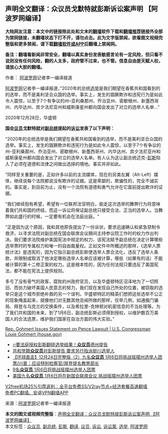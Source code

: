  <h2>声明全文翻译：众议员戈默特就彭斯诉讼案声明 【阿波罗网编译】</h2> <p class="notice"><b>大陆网友注意：本文中的链接除此处和文末的<a href="https://github.com/bannedbook/fanqiang" >翻墙</a>软件下载和<a href="https://github.com/killgcd/justmysocks/blob/master/README.md">翻墙推荐</a>链接外全部为禁网链接，未翻墙状态下打不开，请勿点击。此为文字版禁闻，欲看图文视频完整版和更多禁闻，请下载<a href="https://github.com/bannedbook/fanqiang">翻墙软件或APP</a>后翻墙上禁闻网。</p><p>备注：翻墙看新闻非常安全，翻墙以真实身份发表敏感言论有一定风险，但只看不说则没有任何风险，翻的人太多，政府管不过来，也不管。信息自由是天赋人权，请放心大胆的翻墙。</b></p>  <div class="entry"> <p>作者： <span class='wp_keywordlink_affiliate'><a href="https://www.aboluowang.com/" title="阿波罗网" target="_blank">阿波罗网</a></span>记者李一编译报道</p> <p id="summary"><a href="https://www.bannedbook.org/bnews/tag/%e9%98%bf%e6%b3%a2%e7%bd%97%e7%bd%91/" class="st_tag internal_tag" rel="tag" title="标签 阿波罗网 下的日志">阿波罗网</a>记者李一编译报道，&#8221;2020年的总统<a href="https://www.bannedbook.org/bnews/tag/%e9%80%89%e4%b8%be/" class="st_tag internal_tag" rel="tag" title="标签 选举 下的日志">选举</a>是我们期望在香蕉共和国看到的的选举，而不是美利坚合众国的选举。事实上，发生的猖獗欺诈和违宪行为是如此令人震惊，以至于7个有争议的州&#8211;亚利桑那州、乔治亚州、密歇根州、新墨西哥州、内华达州、宾夕法尼亚州和威斯康星州都向国会发出了对立的选举人名单&#8230;&#8221;</p> <p id="conimg">2020年12月28日，华盛顿</p>  <p><strong>国会<a href="https://www.bannedbook.org/bnews/tag/%e8%ae%ae%e5%91%98/" class="st_tag internal_tag" rel="tag" title="标签 议员 下的日志">议员</a>戈默特就对<a href="https://www.bannedbook.org/bnews/tag/%e5%89%af%e6%80%bb%e7%bb%9f/" class="st_tag internal_tag" rel="tag" title="标签 副总统 下的日志">副总统</a>提起的<a href="https://www.bannedbook.org/bnews/tag/%E8%AF%89%E8%AE%BC/" class="st_tag internal_tag" rel="tag" title="标签 诉讼 下的日志">诉讼</a>发表了以下声明：</strong></p> <p>&#8220;2020年的总统选举是我们期望在香蕉共和国看到的选举，而不是美利坚合众国的选举。事实上，发生的猖獗欺诈和违宪行为是如此令人震惊，以至于7个有争议的州&#8211;亚利桑那州、乔治亚州、密歇根州、新墨西哥州、内华达州、宾夕法尼亚州和威斯康星州都向国会发出了对立的选举人名单。有人认为这让副总统迈克-<a href="https://www.bannedbook.org/bnews/tag/%e5%bd%ad%e6%96%af/" class="st_tag internal_tag" rel="tag" title="标签 彭斯 下的日志">彭斯</a>陷入了必须在道德和法律之间做出选择的境地。事实并非如此。</p> <p>&#8220;同样至关重要的是，正如许多以前的主流媒体，现在的另类左翼（Alt-Left）媒体，继续说每个法院都说没有欺诈的证据。这是卑鄙的，欺骗性的，完全不诚实的。事实是，到目前为止，没有一个法院有道德和勇气允许在它面前提出欺诈的证据。</p>  <p>&#8220;我们继续抱有希望，希望有一位联邦法官明白，偷走这次选举的舞弊行为将意味着我们共和国的终结，而这一诉讼将保证副总统只接受合法、正当的选举人。当舞弊如此盛行的时候，一定要有机会在法庭出庭。“</p> <p>&#8220;正是因为这个原因，我和其他原告提出了一份诉状，要求迅速确认和紧急禁制令救济，以寻求法院对副总统在国会联席会议期间主持参议院工作时的权力作出判决。我们要求法院维护美国宪法中规定的权力，该宪法赋予副总统在决定计算哪些选举票时的专属权力和唯一的自由裁量权。正如文件中所概述的那样，《选举人票统计法》是违宪的，因为它指示副总统彭斯使选举人票合法化，违反了选举人条款，并限制或取消了他决定哪些选举人名单应该被计算，哪些（如果有的话）不能被计算的第十二修正案的权力。这是根本性的，因为任何法规只要违反了美国宪法，都不能在宪法上提供规则。</p> <p>多亏了没有骨气的政客，腐败的州政府官员，以及华盛顿特区沼泽地为了一切照旧、而协力破坏美国人民意志的努力，我们现在发现自己所处的位置，被窃取的选举只是这个城市拒绝补救的另一个误判。华盛顿特区的精英们想把这些选举不公正的现象掩盖起来，就像他们对无数其他丑闻所做的那样，仅举几例，如通俄门骗局、拜登与乌克兰的交换条件，以及希拉里-克林顿对机密信息的不当处理等。为了我们共和国的未来，到了1月6日，副总统彭斯必须得到授权，以维护数百万美国人的合法选票，维护我们国家在自治方面的伟大实验。&#8221;</p>  <p><a href="https://gohmert.house.gov/news/documentsingle.aspx?DocumentID=399897">Rep. Gohmert Issues Statement on Pence Lawsuit | U.S. Congressman Louie Gohmert (house.gov)</a></p> <ul class='op-related-articles' title='相关阅读'> <li><a href='https://www.bannedbook.org/bnews/taiwannews/20201229/1457088.html' target='_blank'>🔥要法庭授权彭斯翻转选举结果！<b>众议员</b>德州提告</a></li> <li><a href='https://www.bannedbook.org/bnews/cnnews/20201229/1456861.html' target='_blank'>共和党籍<b>众议员</b>对彭斯提告 要求另行指派挺川选举人</a></li> <li><a href='https://www.bannedbook.org/bnews/bannedvideo/20201225/1454464.html' target='_blank'>【环球直击】12月24日完整版（2）九名<b>众议员</b> 1月6日将挑战摇摆州选举人团票/川普：应设特别检察官/拜登提名教育部长</a></li> <li><a href='https://www.bannedbook.org/bnews/taiwannews/20201225/1454395.html' target='_blank'>9名<b>众议员</b> 1月6日将挑战摇摆州选举人团票</a></li> <li><a href='https://www.bannedbook.org/bnews/bannedvideo/20201225/1454388.html' target='_blank'>美国九名<b>众议员</b> 1月6日将在新国会联席会议 挑战摇摆州选举人团票</a></li> </ul> <p class="texttj"> <a href="https://www.bannedbook.org/forum23/topic22702.html" target="_blank">V2free机场25%引荐返利：全平台免费SS/V2ray节点+经济套餐高速翻墙</a><br/> <a href="https://github.com/bannedbook/fanqiang/wiki/%E7%A6%81%E9%97%BB%E7%BD%91%E5%AE%89%E5%8D%93%E7%BF%BB%E5%A2%99%E6%96%B0%E9%97%BBAPP" target="_blank">免费PC翻墙、安卓VPN翻墙APP</a></p><p> 来源：<a href="https://www.aboluowang.com/2020/1229/1539474.html" target="_blank">阿波罗网</a>记者李一编译报道 </p><a name='sharetosocial'></a>       <div><b>本文的图文或视频完整版</b>：<a href='https://www.bannedbook.org/bnews/topimagenews/20201229/1457132.html'>声明全文翻译：众议员戈默特就彭斯诉讼案声明 【阿波罗网编译】</a></div>  </div><!--END ENTRY--> <div class="postfooter"> <div>本文标签：<a href="https://www.bannedbook.org/bnews/tag/%E4%BC%97%E8%AE%AE%E5%91%98/" rel="tag">众议员</a>, <a href="https://www.bannedbook.org/bnews/tag/%e5%89%af%e6%80%bb%e7%bb%9f/" rel="tag">副总统</a>, <a href="https://www.bannedbook.org/bnews/tag/%e5%bd%ad%e6%96%af/" rel="tag">彭斯</a>, <a href="https://www.bannedbook.org/bnews/tag/%E7%BF%BB%E8%AF%91/" rel="tag">翻译</a>, <a href="https://www.bannedbook.org/bnews/tag/%e8%ae%ae%e5%91%98/" rel="tag">议员</a>, <a href="https://www.bannedbook.org/bnews/tag/%E8%AF%89%E8%AE%BC/" rel="tag">诉讼</a>, <a href="https://www.bannedbook.org/bnews/tag/%E8%AF%89%E8%AE%BC%E6%A1%88/" rel="tag">诉讼案</a>, <a href="https://www.bannedbook.org/bnews/tag/%e9%80%89%e4%b8%be/" rel="tag">选举</a>, <a href="https://www.bannedbook.org/bnews/tag/%e9%98%bf%e6%b3%a2%e7%bd%97%e7%bd%91/" rel="tag">阿波罗网</a></div>  </div><!--END POSTFOOTER--> 